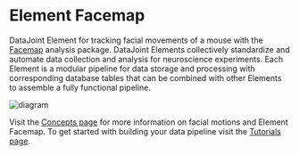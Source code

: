 # Element Facemap

DataJoint Element for tracking facial movements of a mouse with
the [Facemap](https://github.com/MouseLand/facemap) analysis package. DataJoint Elements
collectively standardize and automate data collection and analysis for neuroscience
experiments. Each Element is a modular pipeline for data storage and processing with
corresponding database tables that can be combined with other Elements to assemble a
fully functional pipeline.

![diagram](https://raw.githubusercontent.com/datajoint/element-facemap/main/images/diagram_flowchart.svg)


Visit the [Concepts page](./concepts.md) for more information on facial motions and
Element Facemap. To get started with building your data pipeline visit the
[Tutorials page](./tutorials.md).

